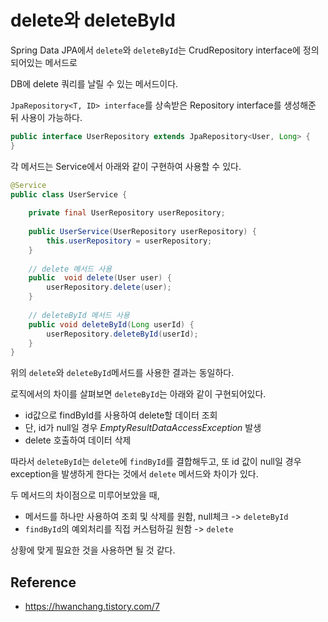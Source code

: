 # delete와 deleteById

Spring Data JPA에서 `delete`와 `deleteById`는 CrudRepository interface에 정의되어있는 메서드로  

DB에 delete 쿼리를 날릴 수 있는 메서드이다.  

`JpaRepository<T, ID> interface`를 상속받은 Repository interface를 생성해준 뒤 사용이 가능하다.  

```java
public interface UserRepository extends JpaRepository<User, Long> {
}
```

각 메서드는 Service에서 아래와 같이 구현하여 사용할 수 있다.  

```java
@Service
public class UserService {
    
    private final UserRepository userRepository;
    
    public UserService(UserRepository userRepository) {
        this.userRepository = userRepository;
    }
    
    // delete 메서드 사용
    public  void delete(User user) {
        userRepository.delete(user);
    }
    
    // deleteById 메서드 사용
    public void deleteById(Long userId) {
        userRepository.deleteById(userId);
    }
}
```

위의 `delete`와 `deleteById`메서드를 사용한 결과는 동일하다.  

로직에서의 차이를 살펴보면 `deleteById`는 아래와 같이 구현되어있다.  

- id값으로 findById를 사용하여 delete할 데이터 조회
- 단, id가 null일 경우 _EmptyResultDataAccessException_ 발생
- delete 호출하여 데이터 삭제

따라서 `deleteById`는 `delete`에 `findById`를 결합해두고, 또 id 값이 null일 경우 exception을 발생하게 한다는 것에서 `delete` 메서드와 차이가 있다.  

두 메서드의 차이점으로 미루어보았을 때,  

- 메서드를 하나만 사용하여 조회 및 삭제를 원함, null체크 -> `deleteById`
- `findById`의 예외처리를 직접 커스텀하길 원함 -> `delete`

상황에 맞게 필요한 것을 사용하면 될 것 같다.  



##  Reference

- https://hwanchang.tistory.com/7